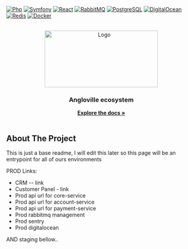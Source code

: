 <a id="readme-top"></a>
[![Php][Php]][Php-url]
[![Symfony][Symfony]][Symfony-url]
[![React][React.js]][React-url]
[![RabbitMQ][RabbitMQ]][RabbitMQ-url]
[![PostgreSQL][PostgreSQL]][PostgreSQL-url]
[![DigitalOcean][DigitalOcean]][DigitalOcean-url]
[![Redis][Redis]][Redis-url]
[![Docker][Docker]][Docker-url]

<!-- PROJECT LOGO -->
<br />
<div align="center">
  <a href="https://angloville.pl">
    <img src="https://angloville.pl/wp-content/themes/angloville/assets/images/logo.svg" alt="Logo" width="300" height="150">
  </a>

  <h3 align="center">Angloville ecosystem</h3>

  <p align="center">
    <a href="https://angloville.atlassian.net/wiki/spaces/SD/pages/327711/Cloud+architecture+overview"><strong>Explore the docs »</strong></a>
    <br />
    <br />
  </p>
</div>


<!-- ABOUT THE PROJECT -->
## About The Project

This is just a base readme, I will edit this later so this page will be an entrypoint for all of ours environments

PROD Links:
* CRM -- link
* Customer Panel - link 
* Prod api url for core-service
* Prod api url for account-service
* Prod api url for payment-service
* Prod rabbitmq management
* Prod sentry
* Prod digitalocean

AND staging bellow.. 

<!-- MARKDOWN LINKS & IMAGES -->
[Symfony]: https://img.shields.io/badge/symfony-1F2937?style=for-the-badge&logo=symfony&logoColor=white
[Symfony-url]: https://symfony.com/
[React.js]: https://img.shields.io/badge/React-20232A?style=for-the-badge&logo=react&logoColor=61DAFB
[React-url]: https://react.dev/
[Php]: https://img.shields.io/badge/php-7A86B8?style=for-the-badge&logo=php&logoColor=1D2232
[Php-url]: https://www.php.net/
[RabbitMQ]: https://img.shields.io/badge/RabbitMQ-252526?style=for-the-badge&logo=rabbitmq
[RabbitMQ-url]: https://www.rabbitmq.com/
[Redis]: https://img.shields.io/badge/Redis-F1F1F1?style=for-the-badge&logo=redis
[Redis-url]: https://redis.io/
[PostgreSQL]: https://img.shields.io/badge/PostgreSQL-212121?style=for-the-badge&logo=postgresql&logoColor=346791
[PostgreSQL-url]: https://anguzxclar.io/
[Docker]: https://img.shields.io/badge/Docker-FFFFFF?style=for-the-badge&logo=docker&logoColor=1C63ED
[Docker-url]: https://www.docker.com/
[DigitalOcean]: https://img.shields.io/badge/DigitalOcean-031B4E?style=for-the-badge&logo=digitalocean
[DigitalOcean-url]: https://anguzxclar.io/
